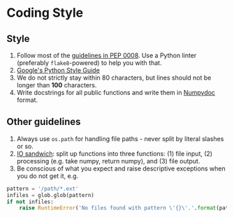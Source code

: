 # Coding Style


## Style

1. Follow most of the [guidelines in PEP 0008](https://www.python.org/dev/peps/pep-0008/).
    Use a Python linter (preferably `flake8`-powered) to help you with that.
1. [Google's Python Style Guide](https://google.github.io/styleguide/pyguide.html)
1. We do not strictly stay within 80 characters, but 
    lines should not be longer than **100** characters.
1. Write docstrings for all public functions and write them in 
    [Numpydoc](https://github.com/numpy/numpy/blob/master/doc/HOWTO_DOCUMENT.rst.txt) format.


## Other guidelines

1. Always use `os.path` for handling file paths - never split by literal slashes or so.
1. [IO sandwich](http://www.perrygeo.com/processing-vector-features-in-python.html): 
    split up functions into three functions: (1) file input, (2) processing 
    (e.g. take numpy, return numpy), and (3) file output.
1. Be conscious of what you expect and raise descriptive exceptions when you do not get it, e.g.
```python
pattern = '/path/*.ext'
infiles = glob.glob(pattern)
if not infiles:
    raise RuntimeError('No files found with pattern \'{}\'.'.format(pattern))
```
